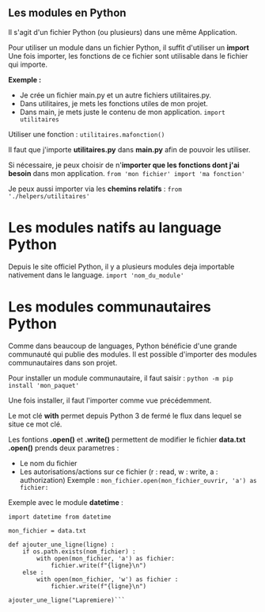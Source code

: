 ## Les modules en Python

Il s'agit d'un fichier Python (ou plusieurs) dans une même Application.

Pour utiliser un module dans un fichier Python, il suffit d'utiliser un **import**
Une fois importer, les fonctions de ce fichier sont utilisable dans le fichier qui importe.

**Exemple :** 
* Je crée un fichier main.py et un autre fichiers utilitaires.py.
* Dans utilitaires, je mets les fonctions utiles de mon projet.
* Dans main, je mets juste le contenu de mon application.
```import utilitaires```

Utiliser une fonction : 
```utilitaires.mafonction()```

Il faut que j'importe **utilitaires.py** dans **main.py** afin de pouvoir les utiliser.

Si nécessaire, je peux choisir de n'**importer que les fonctions dont j'ai besoin** dans mon application.
```from 'mon fichier' import 'ma fonction'```

Je peux aussi importer via les **chemins relatifs** : 
```from './helpers/utilitaires'```

# Les modules natifs au language Python 

Depuis le site officiel Python, il y a plusieurs modules deja importable nativement dans le language.
```import 'nom_du_module'```

# Les modules communautaires Python

Comme dans beaucoup de languages, Python bénéficie d'une grande communauté qui publie des modules.
Il est possible d'importer des modules communautaires dans son projet.

Pour installer un module communautaire, il faut saisir : 
```python -m pip install 'mon_paquet'```

Une fois installer, il faut l'importer comme vue précédemment.

Le mot clé **with** permet depuis Python 3 de fermé le flux dans lequel se situe ce mot clé.

Les fontions **.open()** et **.write()** permettent de modifier le fichier **data.txt**
**.open()** prends deux parametres : 
* Le nom du fichier
* Les autorisations/actions sur ce fichier (r : read, w : write, a : authorization)
Exemple : 
```mon_fichier.open(mon_fichier_ouvrir, 'a') as fichier:```

Exemple avec le module **datetime** : 

```import os
import datetime from datetime

mon_fichier = data.txt

def ajouter_une_ligne(ligne) :
    if os.path.exists(nom_fichier) : 
        with open(mon_fichier, 'a') as fichier: 
            fichier.write(f"{ligne}\n")
    else : 
        with open(mon_fichier, 'w') as fichier :
            fichier.write(f"{ligne}\n")

ajouter_une_ligne("Lapremiere)```
